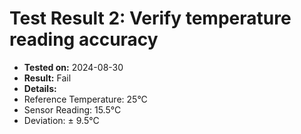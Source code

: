 # Test Result 2: Verify temperature reading accuracy
- **Tested on:** 2024-08-30
- **Result:** Fail 
- **Details:**
 - Reference Temperature: 25°C
 - Sensor Reading: 15.5°C
 - Deviation: ± 9.5°C

